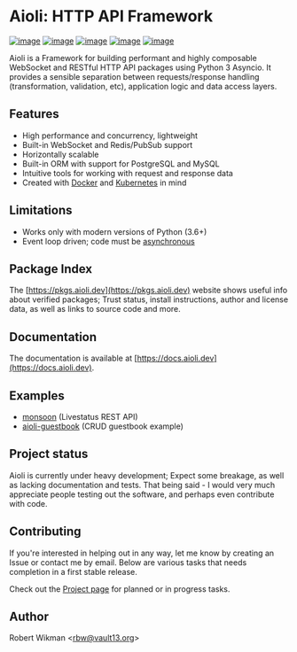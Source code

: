 Aioli: HTTP API Framework
=== 

[![image](https://img.shields.io/github/license/rbw/aioli.svg?style=flat-square)](https://raw.githubusercontent.com/rbw/aioli/master/LICENSE)
[![image](https://img.shields.io/pypi/v/aioli.svg?style=flat-square)](https://pypi.org/project/aioli)
[![image](https://img.shields.io/travis/rbw/aioli.svg?style=flat-square)](https://travis-ci.org/rbw/aioli)
[![image](https://img.shields.io/codecov/c/github/rbw/aioli.svg?style=flat-square)](https://codecov.io/gh/rbw/aioli)
[![image](https://img.shields.io/pypi/pyversions/aioli.svg?style=flat-square)](https://pypi.org/project/aioli/)

Aioli is a Framework for building performant and highly composable WebSocket and RESTful HTTP API packages using Python 3 Asyncio. 
It provides a sensible separation between requests/response handling (transformation, validation, etc), application logic and data access layers.


Features
---

- High performance and concurrency, lightweight
- Built-in WebSocket and Redis/PubSub support
- Horizontally scalable
- Built-in ORM with support for PostgreSQL and MySQL
- Intuitive tools for working with request and response data
- Created with [Docker](https://www.docker.com) and [Kubernetes](https://kubernetes.io) in mind

Limitations
---

- Works only with modern versions of Python (3.6+)
- Event loop driven; code must be [asynchronous](https://docs.python.org/3/library/asyncio.html)


Package Index
--

The [https://pkgs.aioli.dev](https://pkgs.aioli.dev) website shows useful info about verified packages; Trust status,
install instructions, author and license data, as well as links to source code and more.

Documentation
---

The documentation is available at [https://docs.aioli.dev](https://docs.aioli.dev). 


Examples
---

- [monsoon](https://github.com/rbw/monsoon) (Livestatus REST API)
- [aioli-guestbook](https://github.com/rbw/aioli-guestbook) (CRUD guestbook example)


Project status
---

Aioli is currently under heavy development; Expect some breakage, as well as lacking documentation and tests.
That being said - I would very much appreciate people testing out the software, and perhaps even contribute with code.


Contributing
---

If you're interested in helping out in any way, let me know by creating an Issue or contact me by email.
Below are various tasks that needs completion in a first stable release. 

Check out the [Project page](https://github.com/rbw/aioli/projects/2) for planned or in progress tasks.

Author
---
Robert Wikman \<rbw@vault13.org\>
